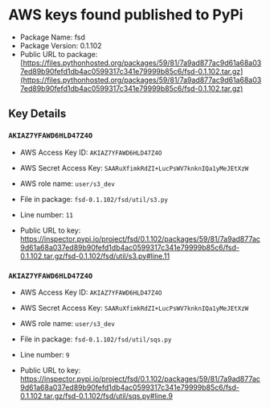 # AWS keys found published to PyPi

* Package Name: fsd
* Package Version: 0.1.102
* Public URL to package: [https://files.pythonhosted.org/packages/59/81/7a9ad877ac9d61a68a037ed89b90fefd1db4ac0599317c341e79999b85c6/fsd-0.1.102.tar.gz](https://files.pythonhosted.org/packages/59/81/7a9ad877ac9d61a68a037ed89b90fefd1db4ac0599317c341e79999b85c6/fsd-0.1.102.tar.gz)

## Key Details

### `AKIAZ7YFAWD6HLD47Z4O`

* AWS Access Key ID: `AKIAZ7YFAWD6HLD47Z4O`
* AWS Secret Access Key: `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` 
* AWS role name: `user/s3_dev`
* File in package: `fsd-0.1.102/fsd/util/s3.py`
* Line number: `11`

* Public URL to key: https://inspector.pypi.io/project/fsd/0.1.102/packages/59/81/7a9ad877ac9d61a68a037ed89b90fefd1db4ac0599317c341e79999b85c6/fsd-0.1.102.tar.gz/fsd-0.1.102/fsd/util/s3.py#line.11



### `AKIAZ7YFAWD6HLD47Z4O`

* AWS Access Key ID: `AKIAZ7YFAWD6HLD47Z4O`
* AWS Secret Access Key: `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` 
* AWS role name: `user/s3_dev`
* File in package: `fsd-0.1.102/fsd/util/sqs.py`
* Line number: `9`

* Public URL to key: https://inspector.pypi.io/project/fsd/0.1.102/packages/59/81/7a9ad877ac9d61a68a037ed89b90fefd1db4ac0599317c341e79999b85c6/fsd-0.1.102.tar.gz/fsd-0.1.102/fsd/util/sqs.py#line.9


